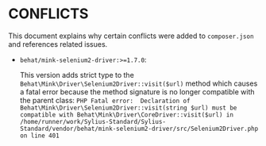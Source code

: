 # CONFLICTS

This document explains why certain conflicts were added to `composer.json` and
references related issues.

- `behat/mink-selenium2-driver:>=1.7.0`:

    This version adds strict type to the `Behat\Mink\Driver\Selenium2Driver::visit($url)` method
    which causes a fatal error because the method signature is no longer compatible with the parent class:
    `PHP Fatal error:  Declaration of Behat\Mink\Driver\Selenium2Driver::visit(string $url) must be compatible with Behat\Mink\Driver\CoreDriver::visit($url) in /home/runner/work/Sylius-Standard/Sylius-Standard/vendor/behat/mink-selenium2-driver/src/Selenium2Driver.php on line 401`
